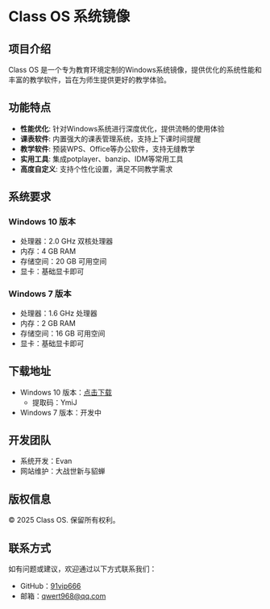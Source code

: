 # Class OS 系统镜像

## 项目介绍
Class OS 是一个专为教育环境定制的Windows系统镜像，提供优化的系统性能和丰富的教学软件，旨在为师生提供更好的教学体验。

## 功能特点
- **性能优化**: 针对Windows系统进行深度优化，提供流畅的使用体验
- **课表软件**: 内置强大的课表管理系统，支持上下课时间提醒
- **教学软件**: 预装WPS、Office等办公软件，支持无缝教学
- **实用工具**: 集成potplayer、banzip、IDM等常用工具
- **高度自定义**: 支持个性化设置，满足不同教学需求

## 系统要求

### Windows 10 版本
- 处理器：2.0 GHz 双核处理器
- 内存：4 GB RAM
- 存储空间：20 GB 可用空间
- 显卡：基础显卡即可

### Windows 7 版本
- 处理器：1.6 GHz 处理器
- 内存：2 GB RAM
- 存储空间：16 GB 可用空间
- 显卡：基础显卡即可

## 下载地址
- Windows 10 版本：[点击下载](https://pan.quark.cn/s/36a72b387fa2)
  - 提取码：YmiJ
- Windows 7 版本：开发中

## 开发团队
- 系统开发：Evan
- 网站维护：大战世新与貂蝉

## 版权信息
© 2025 Class OS. 保留所有权利。

## 联系方式
如有问题或建议，欢迎通过以下方式联系我们：
- GitHub：[91vip666](https://github.com/91vip666)
- 邮箱：qwert968@qq.com